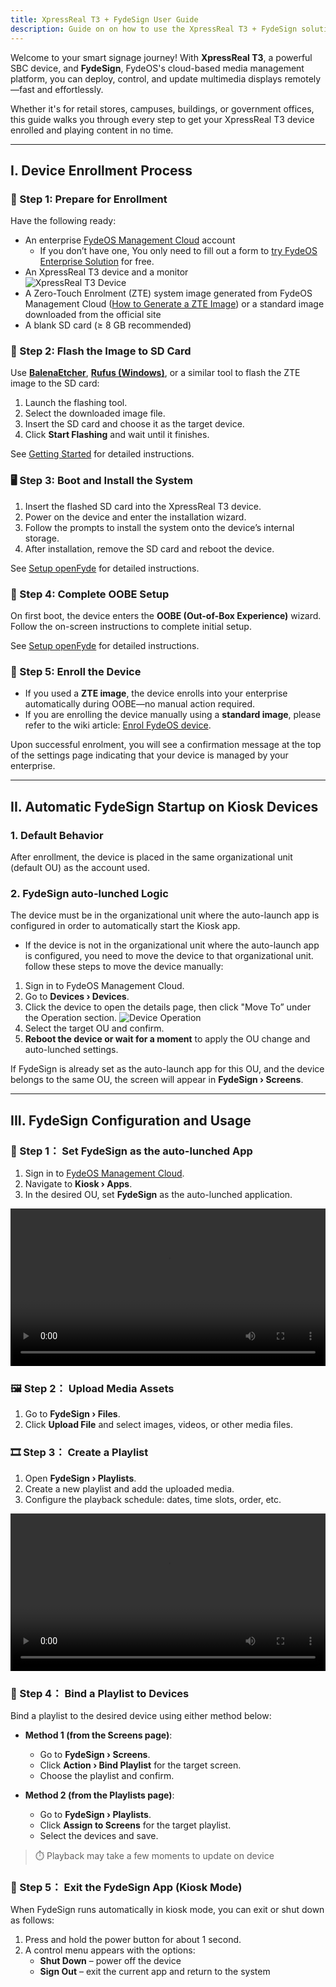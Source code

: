 ```yaml
--- 
title: XpressReal T3 + FydeSign User Guide 
description: Guide on on how to use the XpressReal T3 + FydeSign solution.
---
```


Welcome to your smart signage journey! With **XpressReal T3**, a powerful SBC device, and **FydeSign**, FydeOS's cloud-based media management platform, you can deploy, control, and update multimedia displays remotely—fast and effortlessly.

Whether it's for retail stores, campuses, buildings, or government offices, this guide walks you through every step to get your XpressReal T3 device enrolled and playing content in no time.

---

## I. Device Enrollment Process

### 🚀 Step 1: Prepare for Enrollment

Have the following ready:

- An enterprise [FydeOS Management Cloud](https://admin.fydeos.io/) account  
  - If you don’t have one, You only need to fill out a form to [try FydeOS Enterprise Solution](https://fydeos.io/enterprise-solution/request-demo/) for free.
- An XpressReal T3 device and a monitor  
![XpressReal T3 Device](https://cdn-web.fydeos.io/Xpressreal_3f6cac8805.jpg)
- A Zero-Touch Enrolment (ZTE) system image generated from FydeOS Management Cloud ([How to Generate a ZTE Image](https://enterprise.fydeos.io/wiki/Getting-Started/how_to_create_a_zte_image)) or a standard image downloaded from the official site  
- A blank SD card (≥ 8 GB recommended)



### 💾 Step 2: Flash the Image to SD Card

Use **[BalenaEtcher](https://www.balena.io/etcher/)**, **[Rufus (Windows)](https://rufus.ie/)**, or a similar tool to flash the ZTE image to the SD card:

1. Launch the flashing tool.  
2. Select the downloaded image file.  
3. Insert the SD card and choose it as the target device.  
4. Click **Start Flashing** and wait until it finishes.

See [Getting Started](https://wiki.xpressreal.io/guides/getting-started/) for detailed instructions.



### 🖥️ Step 3: Boot and Install the System

1. Insert the flashed SD card into the XpressReal T3 device.  
2. Power on the device and enter the installation wizard.  
3. Follow the prompts to install the system onto the device’s internal storage.  
4. After installation, remove the SD card and reboot the device.

See [Setup openFyde](https://wiki.xpressreal.io/guides/openfyde/) for detailed instructions.



### 🧰 Step 4: Complete OOBE Setup

On first boot, the device enters the **OOBE (Out-of-Box Experience)** wizard. Follow the on-screen instructions to complete initial setup.

See [Setup openFyde](https://wiki.xpressreal.io/guides/openfyde/) for detailed instructions.



### 🔐 Step 5: Enroll the Device

- If you used a **ZTE image**, the device enrolls into your enterprise automatically during OOBE—no manual action required.
- If you are enrolling the device manually using a **standard image**, please refer to the wiki article: [Enrol FydeOS device](https://enterprise.fydeos.io/wiki/Getting-Started/enrol_fydeos_device).

Upon successful enrolment, you will see a confirmation message at the top of the settings page indicating that your device is managed by your enterprise.

---

## II. Automatic FydeSign Startup on Kiosk Devices

### 1. Default Behavior

After enrollment, the device is placed in the same organizational unit (default OU) as the account used.



### 2. FydeSign auto-lunched Logic

The device must be in the organizational unit where the auto-launch app is configured in order to automatically start the Kiosk app.

- If the device is not in the organizational unit where the auto-launch app is configured, you need to move the device to that organizational unit. follow these steps to move the device manually:

1. Sign in to FydeOS Management Cloud.  
2. Go to **Devices › Devices**.  
3. Click the device to open the details page, then click "Move To” under the Operation section.
![Device Operation](https://cdn-web.fydeos.com/Device_Operation_989c8b2811.png)
4. Select the target OU and confirm.  
5. **Reboot the device or wait for a moment** to apply the OU change and auto-lunched settings.  
 

If FydeSign is already set as the auto-launch app for this OU, and the device belongs to the same OU, the screen will appear in **FydeSign › Screens**.


---

## III. FydeSign Configuration and Usage

### 🎯 Step 1： Set FydeSign as the auto-lunched App

  1. Sign in to [FydeOS Management Cloud](https://admin.fydeos.io).  
  2. Navigate to **Kiosk › Apps**.  
  3. In the desired OU, set **FydeSign** as the auto-lunched application.

  <video controls width="100%" height="auto">
    <source src="https://cdn-web.fydeos.io/Set_auto_launch_app_280453b272.mp4" type="video/mp4">
  </video>



### 🖼️ Step 2： Upload Media Assets

1. Go to **FydeSign › Files**.  
2. Click **Upload File** and select images, videos, or other media files.




### 🎞️ Step 3： Create a Playlist

1. Open **FydeSign › Playlists**.  
2. Create a new playlist and add the uploaded media.  
3. Configure the playback schedule: dates, time slots, order, etc.

<video controls width="100%" height="auto">
  <source src="https://cdn-web.fydeos.io/Set_media_schedule_37b69c4e07.mp4" type="video/mp4">
</video>


### 🔗 Step 4： Bind a Playlist to Devices

Bind a playlist to the desired device using either method below:

- **Method 1 (from the Screens page)**:  
  - Go to **FydeSign › Screens**.  
  - Click **Action › Bind Playlist** for the target screen.  
  - Choose the playlist and confirm.

- **Method 2 (from the Playlists page)**:  
  - Go to **FydeSign › Playlists**.  
  - Click **Assign to Screens** for the target playlist.  
  - Select the devices and save.

> ⏱️ Playback may take a few moments to update on device



### 🚪 Step 5： Exit the FydeSign App (Kiosk Mode)

When FydeSign runs automatically in kiosk mode, you can exit or shut down as follows:

1. Press and hold the power button for about 1 second.  
2. A control menu appears with the options:
   - **Shut Down** – power off the device  
   - **Sign Out** – exit the current app and return to the system  